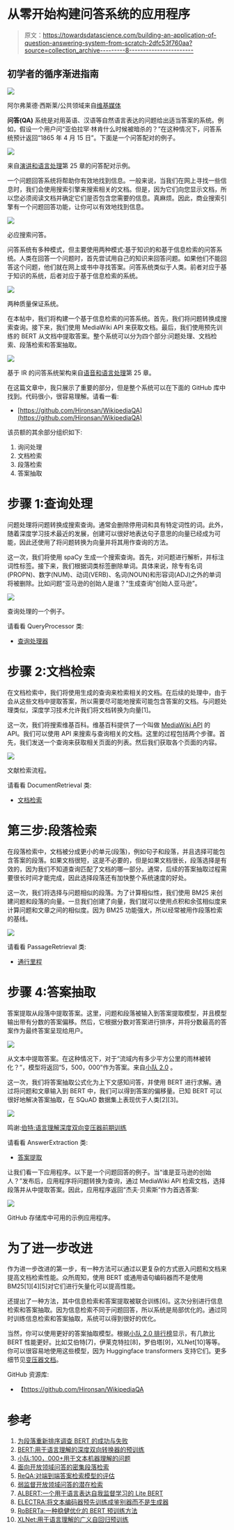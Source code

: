 # 从零开始构建问答系统的应用程序

> 原文：<https://towardsdatascience.com/building-an-application-of-question-answering-system-from-scratch-2dfc53f760aa?source=collection_archive---------8----------------------->

## 初学者的循序渐进指南

![](img/ecc201fcd505cb733d4df7b3da7f5ff4.png)

阿尔弗莱德·西斯莱/公共领域来自[维基媒体](https://commons.wikimedia.org/wiki/File:Allee_de_chataigniers_-_Alfred_Sisley.jpg)

**问答(QA)** 系统是对用英语、汉语等自然语言表达的问题给出适当答案的系统。例如，假设一个用户问“亚伯拉罕·林肯什么时候被暗杀的？”在这种情况下，问答系统预计返回“1865 年 4 月 15 日”。下面是一个问答配对的例子。

![](img/5ffb1a49f1bc8d9a9b96e18dbc142af4.png)

来自[演讲和语言处理](https://web.stanford.edu/~jurafsky/slp3/)第 25 章的问答配对示例。

一个问题回答系统将帮助你有效地找到信息。一般来说，当我们在网上寻找一些信息时，我们会使用搜索引擎来搜索相关的文档。但是，因为它们向您显示文档，所以您必须阅读文档并确定它们是否包含您需要的信息。真麻烦。因此，商业搜索引擎有一个问题回答功能，让你可以有效地找到信息。

![](img/14aea5bb7b96cb3ebac3683457e154ef.png)

必应搜索问答。

问答系统有多种模式，但主要使用两种模式:基于知识的和基于信息检索的问答系统。人类在回答一个问题时，首先尝试用自己的知识来回答问题。如果他们不能回答这个问题，他们就在网上或书中寻找答案。问答系统类似于人类。前者对应于基于知识的系统，后者对应于基于信息检索的系统。

![](img/44fb3e800d0f818cd7f14df7e312e88a.png)

两种质量保证系统。

在本帖中，我们将构建一个基于信息检索的问答系统。首先，我们将问题转换成搜索查询。接下来，我们使用 MediaWiki API 来获取文档。最后，我们使用预先训练的 BERT 从文档中提取答案。整个系统可以分为四个部分:问题处理、文档检索、段落检索和答案抽取。

![](img/f4197a8880c07085f523bf518db2118e.png)

基于 IR 的问答系统架构来自[语音和语言处理](https://web.stanford.edu/~jurafsky/slp3/)第 25 章。

在这篇文章中，我只展示了重要的部分，但是整个系统可以在下面的 GitHub 库中找到。代码很小，很容易理解。请看一看:

*   [https://github.com/Hironsan/WikipediaQA](https://github.com/Hironsan/WikipediaQA)

该员额的其余部分组织如下:

1.  询问处理
2.  文档检索
3.  段落检索
4.  答案抽取

# 步骤 1:查询处理

问题处理将问题转换成搜索查询。通常会删除停用词和具有特定词性的词。此外，随着深度学习技术最近的发展，创建可以很好地表达句子意思的向量已经成为可能，因此还使用了将问题转换为向量并将其用作查询的方法。

这一次，我们将使用 spaCy 生成一个搜索查询。首先，对问题进行解析，并标注词性标签。接下来，我们根据词类标签删除单词。具体来说，除专有名词(PROPN)、数字(NUM)、动词(VERB)、名词(NOUN)和形容词(ADJ)之外的单词将被删除。比如问题“亚马逊的创始人是谁？”生成查询“创始人亚马逊”。

![](img/edea55537215515f206eabc27fbd8457.png)

查询处理的一个例子。

请看看 QueryProcessor 类:

*   [查询处理器](https://github.com/Hironsan/WikipediaQA/blob/2c296107ca9e62acafc08c0a890912a68458b1bb/src/components.py#L12-L21)

# 步骤 2:文档检索

在文档检索中，我们将使用生成的查询来检索相关的文档。在后续的处理中，由于会从这些文档中提取答案，所以需要尽可能地搜索可能包含答案的文档。与问题处理类似，深度学习技术允许我们将文档转换为向量[1]。

这一次，我们将搜索维基百科。维基百科提供了一个叫做 [MediaWiki API](https://www.mediawiki.org/wiki/API:Main_page) 的 API。我们可以使用 API 来搜索与查询相关的文档。这里的过程包括两个步骤。首先，我们发送一个查询来获取相关页面的列表。然后我们获取各个页面的内容。

![](img/e35c8b23accbef4f658dd99a57fec1ba.png)

文献检索流程。

请看看 DocumentRetrieval 类:

*   [文档检索](https://github.com/Hironsan/WikipediaQA/blob/2c296107ca9e62acafc08c0a890912a68458b1bb/src/components.py#L24-L67)

# 第三步:段落检索

在段落检索中，文档被分成更小的单元(段落)，例如句子和段落，并且选择可能包含答案的段落。如果文档很短，这是不必要的，但是如果文档很长，段落选择是有效的，因为我们不知道查询匹配了文档的哪一部分。通常，后续的答案抽取过程需要很长时间才能完成，因此选择段落还有加快整个系统速度的好处。

这一次，我们将选择与问题相似的段落。为了计算相似性，我们使用 BM25 来创建问题和段落的向量。一旦我们创建了向量，我们就可以使用点积和余弦相似度来计算问题和文章之间的相似度。因为 BM25 功能强大，所以经常被用作段落检索的基线。

![](img/e49f19b8d0d5dc0d2c1a6b075da01e24.png)

请看看 PassageRetrieval 类:

*   [通行里程](https://github.com/Hironsan/WikipediaQA/blob/2c296107ca9e62acafc08c0a890912a68458b1bb/src/components.py#L70-L93)

# 步骤 4:答案抽取

答案提取从段落中提取答案。这里，问题和段落被输入到答案提取模型，并且模型输出带有分数的答案偏移。然后，它根据分数对答案进行排序，并将分数最高的答案作为最终答案呈现给用户。

![](img/a3b4fbf00d11359c722ebe2960253626.png)

从文本中提取答案。在这种情况下，对于“流域内有多少平方公里的雨林被转化？”，模型将返回“5，500，000”作为答案。来自[小队 2.0](https://rajpurkar.github.io/SQuAD-explorer/explore/v2.0/dev/) 。

这一次，我们将答案抽取公式化为上下文感知问答，并使用 BERT 进行求解。通过将问题和文章输入到 BERT 中，我们可以得到答案的偏移量。已知 BERT 可以很好地解决答案抽取，在 SQuAD 数据集上表现优于人类[2][3]。

![](img/e83ae9994e56a361ab00768cb6d09584.png)

鸣谢:[伯特:语言理解深度双向变压器前期训练](https://arxiv.org/pdf/1810.04805.pdf)

请看看 AnswerExtraction 类:

*   [答案提取](https://github.com/Hironsan/WikipediaQA/blob/2c296107ca9e62acafc08c0a890912a68458b1bb/src/components.py#L96-L113)

让我们看一下应用程序。以下是一个问题回答的例子。当“谁是亚马逊的创始人？”发布后，应用程序将问题转换为查询，通过 MediaWiki API 检索文档，选择段落并从中提取答案。因此，应用程序返回“杰夫·贝索斯”作为首选答案:

![](img/a53cd43bdd83a518e6f9834e2f1bc7f9.png)

GitHub 存储库中可用的示例应用程序。

# 为了进一步改进

作为进一步改进的第一步，有一种方法可以通过以更复杂的方式嵌入问题和文档来提高文档检索性能。众所周知，使用 BERT 或通用语句编码器而不是使用 BM25[1][4][5]对它们进行矢量化可以提高性能。

还提出了一种方法，其中信息检索和答案提取被联合训练[6]。这次分别进行信息检索和答案抽取。因为信息检索不同于问题回答，所以系统是局部优化的。通过同时训练信息检索和答案抽取，系统可以得到很好的优化。

当然，你可以使用更好的答案抽取模型。根据[小队 2.0 排行榜](https://rajpurkar.github.io/SQuAD-explorer/)显示，有几款比 BERT 性能更好。比如艾伯特[7]，伊莱克特拉[8]，罗伯塔[9]，XLNet[10]等等。你可以很容易地使用这些模型，因为 Huggingface transformers 支持它们。更多细节见[变压器文档](https://huggingface.co/transformers/index.html)。

GitHub 资源库:

*   【https://github.com/Hironsan/WikipediaQA 

# 参考

1.  [为段落重新排序调查 BERT 的成功与失败](https://arxiv.org/abs/1905.01758)
2.  [BERT:用于语言理解的深度双向转换器的预训练](https://www.aclweb.org/anthology/N19-1423/)
3.  [小队:100，000+用于文本机器理解的问题](https://www.aclweb.org/anthology/D16-1264/)
4.  [面向开放领域问答的密集段落检索](https://arxiv.org/abs/2004.04906)
5.  [ReQA:对端到端答案检索模型的评估](https://arxiv.org/abs/1907.04780)
6.  [弱监督开放领域问答的潜在检索](https://www.aclweb.org/anthology/P19-1612/)
7.  [ALBERT:一个用于语言表达自我监督学习的 Lite BERT](https://arxiv.org/abs/1909.11942)
8.  [ELECTRA:将文本编码器预先训练成鉴别器而不是生成器](https://arxiv.org/abs/2003.10555)
9.  [RoBERTa:一种稳健优化的 BERT 预训练方法](https://arxiv.org/abs/1907.11692)
10.  [XLNet:用于语言理解的广义自回归预训练](https://arxiv.org/abs/1906.08237)